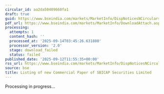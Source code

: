 ```yaml
---
circular_id: aa2da50409660fa1
draft: true
guid: https://www.bseindia.com/markets/MarketInfo/DispNoticesNCirculars.aspx?Noticeid={863302CF-9C27-4A75-BBF4-C5F754716AD6}&noticeno=20250912-67&dt=09/12/2025&icount=67&totcount=103&flag=0
pdf_url: https://www.bseindia.com/markets/MarketInfo/DownloadAttach.aspx?id=20250912-67&attachedId=
processing:
  attempts: 1
  content_hash: ''
  processed_at: '2025-09-14T03:45:26.631880'
  processor_version: '2.0'
  stage: download_failed
  status: failed
published_date: '2025-09-12T11:55:35+00:00'
rss_url: https://www.bseindia.com/markets/MarketInfo/DispNoticesNCirculars.aspx?Noticeid={863302CF-9C27-4A75-BBF4-C5F754716AD6}&noticeno=20250912-67&dt=09/12/2025&icount=67&totcount=103&flag=0
source: bse
title: Listing of new Commercial Paper of SBICAP Securities Limited
---
```


Processing in progress...